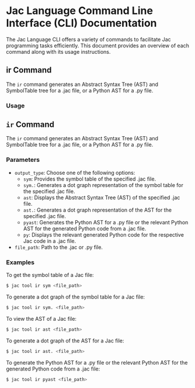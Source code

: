 # Jac Language Command Line Interface (CLI) Documentation

The Jac Language CLI offers a variety of commands to facilitate Jac programming tasks efficiently. This document provides an overview of each command along with its usage instructions.

## ir Command

The `ir` command generates an Abstract Syntax Tree (AST) and SymbolTable tree for a .jac file, or a Python AST for a .py file.

### Usage

## `ir` Command

The `ir` command generates an Abstract Syntax Tree (AST) and SymbolTable tree for a .jac file, or a Python AST for a .py file.

### Parameters

- `output_type`: Choose one of the following options:
  - `sym`: Provides the symbol table of the specified .jac file.
  - `sym.`: Generates a dot graph representation of the symbol table for the specified .jac file.
  - `ast`: Displays the Abstract Syntax Tree (AST) of the specified .jac file.
  - `ast.`: Generates a dot graph representation of the AST for the specified .jac file.
  - `pyast`: Generates the Python AST for a .py file or the relevant Python AST for the generated Python code from a .jac file.
  - `py`: Displays the relevant generated Python code for the respective Jac code in a .jac file.
- `file_path`: Path to the .jac or .py file.

### Examples

To get the symbol table of a Jac file:
```bash
$ jac tool ir sym <file_path>
```

To generate a dot graph of the symbol table for a Jac file:
```bash
$ jac tool ir sym. <file_path>
```

To view the AST of a Jac file:
```bash
$ jac tool ir ast <file_path>
```

To generate a dot graph of the AST for a Jac file:
```bash
$ jac tool ir ast. <file_path>
```

To generate the Python AST for a .py file or the relevant Python AST for the generated Python code from a .jac file:
```bash
$ jac tool ir pyast <file_path>
```



